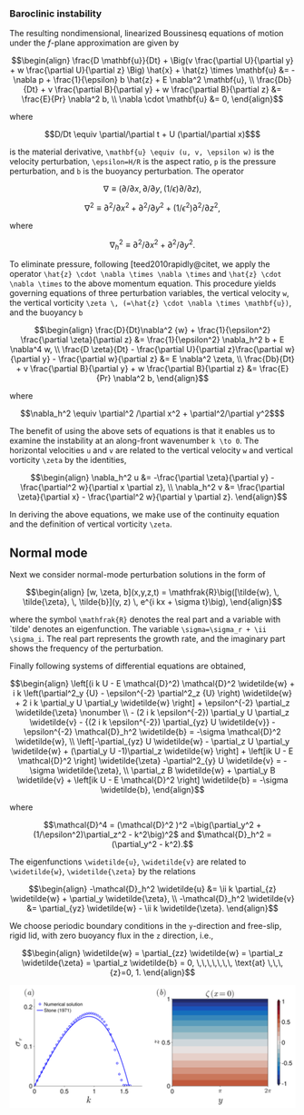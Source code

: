 ### Baroclinic instability






The resulting nondimensional, linearized Boussinesq equations of motion under the $f$-plane approximation are given by
```math
\begin{align}
    \frac{D \mathbf{u}}{Dt}
    + \Big(v \frac{\partial U}{\partial y} + w \frac{\partial U}{\partial z} \Big) \hat{x}
    + \hat{z} \times \mathbf{u} &=
    -\nabla p + \frac{1}{\epsilon} b \hat{z} + E \nabla^2 \mathbf{u}, \\
    \frac{Db}{Dt}
    +  v \frac{\partial B}{\partial y} + w \frac{\partial B}{\partial z} &= \frac{E}{Pr} \nabla^2 b, \\
    \nabla \cdot \mathbf{u} &= 0,
\end{align}
```
where 
```math
D/Dt \equiv \partial/\partial t + U (\partial/\partial x)$
```
is the material derivative, ``\mathbf{u} \equiv (u, v, \epsilon w)`` is the velocity perturbation, ``\epsilon=H/R`` is the aspect ratio, ``p`` is the pressure perturbation, and ``b`` is the buoyancy perturbation. The operator 
```math
\nabla \equiv (\partial/\partial x, \partial/\partial y, (1/\epsilon) \partial/\partial z),
```
```math
\nabla^2 \equiv \partial^2/\partial x^2 + \partial^2/\partial y^2 + (1/\epsilon^2) \partial^2/ \partial z^2,
```
where 
```math
\nabla_h^2 \equiv \partial^2 /\partial x^2 + \partial^2/\partial y^2.
```
To eliminate pressure, following [teed2010rapidly@citet, we apply the operator ``\hat{z} \cdot \nabla \times \nabla \times``  and ``\hat{z} \cdot \nabla \times`` to the above momentum equation. This procedure yields governing equations of three perturbation variables, the vertical velocity ``w``, the vertical vorticity ``\zeta \, (=\hat{z} \cdot \nabla \times \mathbf{u})``, and the buoyancy ``b`` 
```math
\begin{align}
    \frac{D}{Dt}\nabla^2 {w} 
    + \frac{1}{\epsilon^2} \frac{\partial \zeta}{\partial z} 
    &= \frac{1}{\epsilon^2} \nabla_h^2 b + E \nabla^4 w,
\\
    \frac{D \zeta}{Dt}
    - \frac{\partial U}{\partial z}\frac{\partial w}{\partial y}
    - \frac{\partial w}{\partial z} &= E \nabla^2 \zeta, 
\\
    \frac{Db}{Dt}
    + v \frac{\partial B}{\partial y} + 
    w \frac{\partial B}{\partial z}
    &= \frac{E}{Pr} \nabla^2 b,
\end{align}
```
where 
```math
\nabla_h^2 \equiv \partial^2 /\partial x^2 + \partial^2/\partial y^2$
```
The benefit of using the above sets of equations is that it enables us to examine the instability at an along-front wavenumber ``k \to 0``. 
The horizontal velocities ``u`` and ``v`` are related to the vertical velocity ``w`` and vertical vorticity ``\zeta`` by the identities, 
```math
\begin{align}
    \nabla_h^2 u &= -\frac{\partial \zeta}{\partial y} - \frac{\partial^2 w}{\partial x \partial z}, 
\\
    \nabla_h^2 v &= \frac{\partial \zeta}{\partial x} - \frac{\partial^2 w}{\partial y \partial z}.    
\end{align}
```
In deriving the above equations, we make use of the continuity equation and the definition of vertical vorticity ``\zeta``.

## Normal mode 
Next we consider normal-mode perturbation solutions in the form of 
```math
\begin{align}
    [w, \zeta, b](x,y,z,t) = \mathfrak{R}\big([\tilde{w}, \, \tilde{\zeta}, \, \tilde{b}](y, z) \, e^{i kx + \sigma t}\big),
\end{align}
```
where the symbol ``\mathfrak{R}`` denotes the real part and a variable with `tilde' denotes an eigenfunction. The variable 
``\sigma=\sigma_r + \ii \sigma_i``. The real part represents the growth rate, and the imaginary part 
shows the frequency of the  perturbation. 

Finally following systems of differential equations are obtained,
```math
\begin{align}
    \left[(i k U - E \mathcal{D}^2) \mathcal{D}^2 \widetilde{w} + i k \left(\partial^2_y {U} - \epsilon^{-2} \partial^2_z {U} \right) \widetilde{w} + 2 i k \partial_y U \partial_y \widetilde{w}
     \right] + \epsilon^{-2} \partial_z \widetilde{\zeta}
     \nonumber \\
     - (2 i k \epsilon^{-2})  \partial_y U 
     \partial_z \widetilde{v}
     - {(2 i k \epsilon^{-2}) \partial_{yz} U \widetilde{v}} 
     - \epsilon^{-2} \mathcal{D}_h^2 \widetilde{b}
    = -\sigma \mathcal{D}^2 \widetilde{w},
\\
    \left[-\partial_{yz} U \widetilde{w} - \partial_z U \partial_y \widetilde{w} + (\partial_y U -1)\partial_z \widetilde{w} \right] +
    \left[ik U - E \mathcal{D}^2 \right] \widetilde{\zeta}
    -\partial^2_{y} U \widetilde{v} = -\sigma \widetilde{\zeta},
\\
    \partial_z B \widetilde{w} + \partial_y B  \widetilde{v} + 
    \left[ik U - E \mathcal{D}^2 \right] \widetilde{b} = -\sigma \widetilde{b}, 
\end{align}
```
where 
```math
\mathcal{D}^4  = (\mathcal{D}^2 )^2 =\big(\partial_y^2 +
(1/\epsilon^2)\partial_z^2 - k^2\big)^2$ and $\mathcal{D}_h^2 = (\partial_y^2 - k^2).
```
The eigenfunctions ``\widetilde{u}``, ``\widetilde{v}`` are related to ``\widetilde{w}``, ``\widetilde{\zeta}`` by the relations 
```math
\begin{align}
    -\mathcal{D}_h^2 \widetilde{u} &= \ii k \partial_{z} \widetilde{w} + \partial_y \widetilde{\zeta},
\\   
    -\mathcal{D}_h^2 \widetilde{v} &= \partial_{yz} \widetilde{w} -  \ii k \widetilde{\zeta}.
\end{align}
```
We choose periodic boundary conditions in the ``y``-direction and free-slip, rigid lid, with zero buoyancy flux in the ``z`` direction, i.e., 
```math
\begin{align}
    \widetilde{w} = \partial_{zz} \widetilde{w} = 
    \partial_z \widetilde{\zeta} = \partial_z \widetilde{b} = 0, 
    \,\,\,\,\,\,\, \text{at} \,\,\, {z}=0, 1.
\end{align}
```


![Alt text](images/stone1971_Ri2.png)
